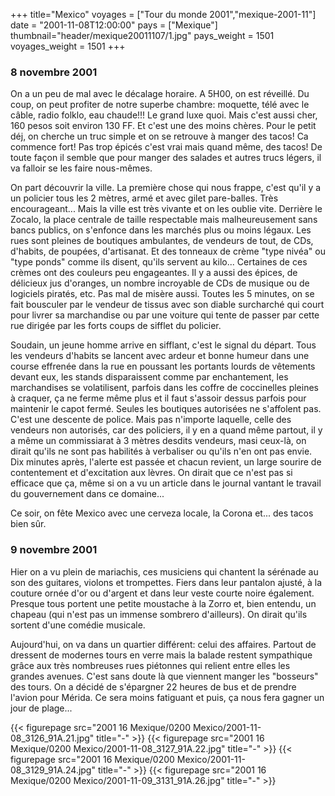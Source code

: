 +++
title="Mexico"
voyages = ["Tour du monde 2001","mexique-2001-11"]
date = "2001-11-08T12:00:00"
pays = ["Mexique"]
thumbnail="header/mexique20011107/1.jpg"
pays_weight = 1501
voyages_weight = 1501
+++
### 8 novembre 2001

On a un peu de mal avec le décalage horaire. A 5H00, on est réveillé. Du coup, 
on peut profiter de notre superbe chambre: moquette, télé avec le câble, radio 
folklo, eau chaude!!! Le grand luxe quoi. Mais c'est aussi cher, 160 pesos soit 
environ 130 FF. Et c'est une des moins chères. Pour le petit déj, on cherche 
un truc simple et on se retrouve à manger des tacos! Ca commence fort! Pas trop 
épicés c'est vrai mais quand même, des tacos! De toute façon il semble que pour 
manger des salades et autres trucs légers, il va falloir se les faire nous-mêmes.

On part découvrir la ville. La première chose qui nous frappe, c'est qu'il 
y a un policier tous les 2 mètres, armé et avec gilet pare-balles. Très encourageant... 
Mais la ville est très vivante et on les oublie vite. Derrière le Zocalo, la 
place centrale de taille respectable mais malheureusement sans bancs publics, 
on s'enfonce dans les marchés plus ou moins légaux. Les rues sont pleines de 
boutiques ambulantes, de vendeurs de tout, de CDs, d'habits, de poupées, d'artisanat. 
Et des tonneaux de crème "type nivéa" ou "type ponds" comme ils disent, qu'ils 
servent au kilo... Certaines de ces crèmes ont des couleurs peu engageantes. 
Il y a aussi des épices, de délicieux jus d'oranges, un nombre incroyable de 
CDs de musique ou de logiciels piratés, etc. Pas mal de misère aussi. Toutes 
les 5 minutes, on se fait bousculer par le vendeur de tissus avec son diable 
surcharché qui court pour livrer sa marchandise ou par une voiture qui tente 
de passer par cette rue dirigée par les forts coups de sifflet du policier.

Soudain, un jeune homme arrive en sifflant, c'est le signal du départ. Tous 
les vendeurs d'habits se lancent avec ardeur et bonne humeur dans une course 
effrenée dans la rue en poussant les portants lourds de vêtements devant eux, 
les stands disparaissent comme par enchantement, les marchandises se volatilisent, 
parfois dans les coffre de coccinelles pleines à craquer, ça ne ferme même plus 
et il faut s'assoir dessus parfois pour maintenir le capot fermé. Seules les 
boutiques autorisées ne s'affolent pas. C'est une descente de police. Mais pas 
n'importe laquelle, celle des vendeurs non autorisés, car des policiers, il 
y en a quand même partout, il y a même un commissiarat à 3 mètres desdits vendeurs, 
masi ceux-là, on dirait qu'ils ne sont pas habilités à verbaliser ou qu'ils 
n'en ont pas envie. Dix minutes après, l'alerte est passée et chacun revient, 
un large sourire de contentement et d'excitation aux lèvres. On dirait que ce 
n'est pas si efficace que ça, même si on a vu un article dans le journal vantant 
le travail du gouvernement dans ce domaine... 

Ce soir, on fête Mexico avec une cerveza locale, la Corona et... des tacos 
bien sûr.

### 9 novembre 2001

Hier on a vu plein de mariachis, ces musiciens qui chantent la sérénade au 
son des guitares, violons et trompettes. Fiers dans leur pantalon ajusté, à 
la couture ornée d'or ou d'argent et dans leur veste courte noire également. 
Presque tous portent une petite moustache à la Zorro et, bien entendu, un chapeau 
(qui n'est pas un immense sombrero d'ailleurs). On dirait qu'ils sortent d'une 
comédie musicale. 

Aujourd'hui, on va dans un quartier différent: celui des affaires. Partout 
de dressent de modernes tours en verre mais la balade restent sympathique grâce 
aux très nombreuses rues piétonnes qui relient entre elles les grandes avenues. 
C'est sans doute là que viennent manger les "bosseurs" des tours. On a décidé 
de s'épargner 22 heures de bus et de prendre l'avion pour Mérida. Ce sera moins 
fatiguant et puis, ça nous fera gagner un jour de plage...


<div id="TOTO">{{< figurepage src="2001 16 Mexique/0200 Mexico/2001-11-08_3126_91A.21.jpg" title="-"  >}}
{{< figurepage src="2001 16 Mexique/0200 Mexico/2001-11-08_3127_91A.22.jpg" title="-"  >}}
{{< figurepage src="2001 16 Mexique/0200 Mexico/2001-11-08_3129_91A.24.jpg" title="-"  >}}
{{< figurepage src="2001 16 Mexique/0200 Mexico/2001-11-09_3131_91A.26.jpg" title="-"  >}}
</DIV>

